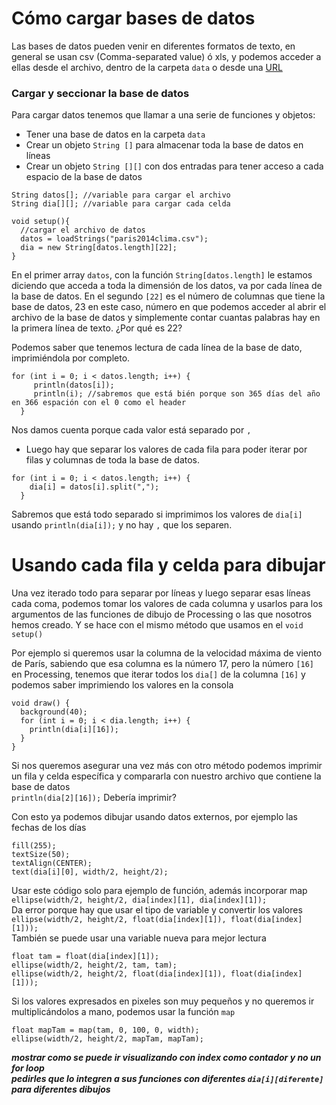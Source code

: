 # Cómo cargar bases de datos  
Las bases de datos pueden venir en diferentes formatos de texto, en general se usan csv (Comma-separated value) ó xls, y podemos acceder a ellas desde el archivo, dentro de la carpeta `data` o desde una [URL](http://www.wunderground.com/history/airport/KPRX/2014/1/1/CustomHistory.html?dayend=31&monthend=12&yearend=2014&req_city=&req_state=&req_statename=&reqdb.zip=&reqdb.magic=&reqdb.wmo=&format=1) 

### Cargar y seccionar la base de datos
Para cargar datos tenemos que llamar a una serie de funciones y objetos:
- Tener una base de datos en la carpeta `data`
- Crear un objeto `String []` para almacenar toda la base de datos en líneas
- Crear un objeto `String [][]` con dos entradas para tener acceso a cada espacio de la base de datos

```{processing}
String datos[]; //variable para cargar el archivo
String dia[][]; //variable para cargar cada celda

void setup(){
  //cargar el archivo de datos
  datos = loadStrings("paris2014clima.csv"); 
  dia = new String[datos.length][22];
}
```
En el primer array `datos`, con la función `String[datos.length]` le estamos diciendo que acceda a toda la dimensión de los datos, va por cada línea de la base de datos. En el segundo `[22]` es el número de columnas que tiene la base de datos, 23 en este caso, número en que podemos acceder al abrir el archivo de la base de datos y simplemente contar cuantas palabras hay en la primera línea de texto. ¿Por qué es 22?

Podemos saber que tenemos lectura de cada línea de la base de dato, imprimiéndola por completo.
```{processing}
for (int i = 0; i < datos.length; i++) {
	 println(datos[i]);
	 println(i); //sabremos que está bién porque son 365 días del año en 366 espación con el 0 como el header
  }
  ```
Nos damos cuenta porque cada valor está separado por `,`

- Luego hay que separar los valores de cada fila para poder iterar por filas y columnas de toda la base de datos.
```{processing}
for (int i = 0; i < datos.length; i++) {
    dia[i] = datos[i].split(",");
  }
```
Sabremos que está todo separado si imprimimos los valores de `dia[i]` usando `println(dia[i]);` y no hay `,` que los separen.

# Usando cada fila y celda para dibujar
Una vez iterado todo para separar por líneas y luego separar esas líneas cada coma, podemos tomar los valores de cada columna y usarlos para los argumentos de las funciones de dibujo de Processing o las que nosotros hemos creado. Y se hace con el mismo método que usamos en el `void setup()`

Por ejemplo si queremos usar la columna de la velocidad máxima de viento de París, sabiendo que esa columna es la número 17, pero la número `[16]` en Processing, tenemos que iterar todos los `dia[]` de la columna `[16]` y podemos saber imprimiendo los valores en la consola

```{processing}
void draw() {
  background(40);
  for (int i = 0; i < dia.length; i++) {
  	println(dia[i][16]);
  }
}
```
Si nos queremos asegurar una vez más con otro método podemos imprimir un fila y celda específica y compararla con nuestro archivo que contiene la base de datos  
`println(dia[2][16]);` Debería imprimir?

Con esto ya podemos dibujar usando datos externos, por ejemplo las fechas de los días
```{processing}
fill(255);
textSize(50);
textAlign(CENTER);
text(dia[i][0], width/2, height/2);
```

Usar este código solo para ejemplo de función, además incorporar map  
`ellipse(width/2, height/2, dia[index][1], dia[index][1]);`  
Da error porque hay que usar el tipo de variable y convertir los valores  
`ellipse(width/2, height/2, float(dia[index][1]), float(dia[index][1]));`  
También se puede usar una variable nueva para mejor lectura  
```{processing}
float tam = float(dia[index][1]);
ellipse(width/2, height/2, tam, tam);
ellipse(width/2, height/2, float(dia[index][1]), float(dia[index][1]));
```
Si los valores expresados en pixeles son muy pequeños y no queremos ir multiplicándolos a mano, podemos usar la función `map`  
```{processing}
float mapTam = map(tam, 0, 100, 0, width);
ellipse(width/2, height/2, mapTam, mapTam);
```
***mostrar como se puede ir visualizando con index como contador y no un for loop  
pedirles que lo integren a sus funciones con diferentes `dia[i][diferente]` para diferentes dibujos***